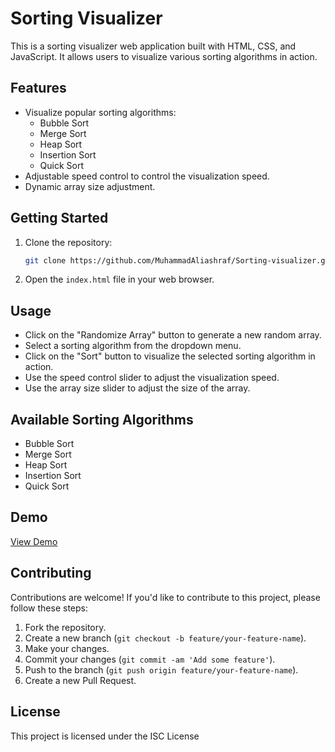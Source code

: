 
# Sorting Visualizer

This is a sorting visualizer web application built with HTML, CSS, and JavaScript. It allows users to visualize various sorting algorithms in action.

## Features

- Visualize popular sorting algorithms:
  - Bubble Sort
  - Merge Sort
  - Heap Sort
  - Insertion Sort
  - Quick Sort
- Adjustable speed control to control the visualization speed.
- Dynamic array size adjustment.

## Getting Started

1. Clone the repository:

   ```bash
   git clone https://github.com/MuhammadAliashraf/Sorting-visualizer.git
   ```

2. Open the `index.html` file in your web browser.

## Usage

- Click on the "Randomize Array" button to generate a new random array.
- Select a sorting algorithm from the dropdown menu.
- Click on the "Sort" button to visualize the selected sorting algorithm in action.
- Use the speed control slider to adjust the visualization speed.
- Use the array size slider to adjust the size of the array.

## Available Sorting Algorithms

- Bubble Sort
- Merge Sort
- Heap Sort
- Insertion Sort
- Quick Sort

## Demo

[View Demo](https://sorting-visualizer-ali-dev.netlify.app/)

## Contributing

Contributions are welcome! If you'd like to contribute to this project, please follow these steps:

1. Fork the repository.
2. Create a new branch (`git checkout -b feature/your-feature-name`).
3. Make your changes.
4. Commit your changes (`git commit -am 'Add some feature'`).
5. Push to the branch (`git push origin feature/your-feature-name`).
6. Create a new Pull Request.

## License

This project is licensed under the ISC License
